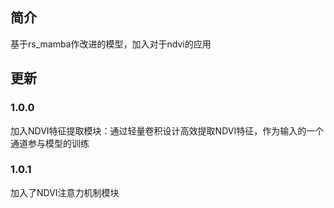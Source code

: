 ## 简介
基于rs_mamba作改进的模型，加入对于ndvi的应用  

## 更新
### 1.0.0  
加入NDVI特征提取模块：通过轻量卷积设计高效提取NDVI特征，作为输入的一个通道参与模型的训练  
### 1.0.1
加入了NDVI注意力机制模块


